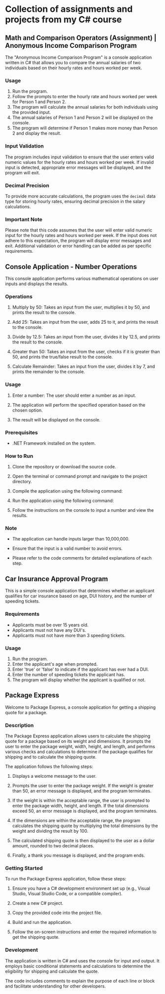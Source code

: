 # Collection of assignments and projects from my C# course

## Math and Comparison Operators (Assignment) | Anonymous Income Comparison Program

The "Anonymous Income Comparison Program" is a console application written in C# that allows you to compare the annual salaries of two individuals based on their hourly rates and hours worked per week.

### Usage

1. Run the program.
2. Follow the prompts to enter the hourly rate and hours worked per week for Person 1 and Person 2.
3. The program will calculate the annual salaries for both individuals using the provided input.
4. The annual salaries of Person 1 and Person 2 will be displayed on the console.
5. The program will determine if Person 1 makes more money than Person 2 and display the result.

### Input Validation

The program includes input validation to ensure that the user enters valid numeric values for the hourly rates and hours worked per week. If invalid input is detected, appropriate error messages will be displayed, and the program will exit.

### Decimal Precision

To provide more accurate calculations, the program uses the `decimal` data type for storing hourly rates, ensuring decimal precision in the salary calculations.

### Important Note

Please note that this code assumes that the user will enter valid numeric input for the hourly rates and hours worked per week. If the input does not adhere to this expectation, the program will display error messages and exit. Additional validation or error handling can be added as per specific requirements.



## Console Application - Number Operations

This console application performs various mathematical operations on user inputs and displays the results.

### Operations

1. Multiply by 50: Takes an input from the user, multiplies it by 50, and prints the result to the console.

2. Add 25: Takes an input from the user, adds 25 to it, and prints the result to the console.

3. Divide by 12.5: Takes an input from the user, divides it by 12.5, and prints the result to the console.

4. Greater than 50: Takes an input from the user, checks if it is greater than 50, and prints the true/false result to the console.

5. Calculate Remainder: Takes an input from the user, divides it by 7, and prints the remainder to the console.

### Usage

1. Enter a number: The user should enter a number as an input.

2. The application will perform the specified operation based on the chosen option.

3. The result will be displayed on the console.

### Prerequisites

- .NET Framework installed on the system.

### How to Run

1. Clone the repository or download the source code.

2. Open the terminal or command prompt and navigate to the project directory.

3. Compile the application using the following command:

4. Run the application using the following command:

5. Follow the instructions on the console to input a number and view the results.

### Note

- The application can handle inputs larger than 10,000,000.

- Ensure that the input is a valid number to avoid errors.

- Please refer to the code comments for detailed explanations of each step.

## Car Insurance Approval Program

This is a simple console application that determines whether an applicant qualifies for car insurance based on age, DUI history, and the number of speeding tickets.

### Requirements

- Applicants must be over 15 years old.
- Applicants must not have any DUI's.
- Applicants must not have more than 3 speeding tickets.

### Usage

1. Run the program.
2. Enter the applicant's age when prompted.
3. Enter 'true' or 'false' to indicate if the applicant has ever had a DUI.
4. Enter the number of speeding tickets the applicant has.
5. The program will display whether the applicant is qualified or not.


## Package Express

Welcome to Package Express, a console application for getting a shipping quote for a package.

### Description

The Package Express application allows users to calculate the shipping quote for a package based on its weight and dimensions. It prompts the user to enter the package weight, width, height, and length, and performs various checks and calculations to determine if the package qualifies for shipping and to calculate the shipping quote.

The application follows the following steps:

1. Displays a welcome message to the user.

2. Prompts the user to enter the package weight. If the weight is greater than 50, an error message is displayed, and the program terminates.

3. If the weight is within the acceptable range, the user is prompted to enter the package width, height, and length. If the total dimensions exceed 50, an error message is displayed, and the program terminates.

4. If the dimensions are within the acceptable range, the program calculates the shipping quote by multiplying the total dimensions by the weight and dividing the result by 100.

5. The calculated shipping quote is then displayed to the user as a dollar amount, rounded to two decimal places.

6. Finally, a thank you message is displayed, and the program ends.

### Getting Started

To run the Package Express application, follow these steps:

1. Ensure you have a C# development environment set up (e.g., Visual Studio, Visual Studio Code, or a compatible compiler).

2. Create a new C# project.

3. Copy the provided code into the project file.

4. Build and run the application.

5. Follow the on-screen instructions and enter the required information to get the shipping quote.

### Development

The application is written in C# and uses the console for input and output. It employs basic conditional statements and calculations to determine the eligibility for shipping and calculate the quote.

The code includes comments to explain the purpose of each line or block and facilitate understanding for other developers.


